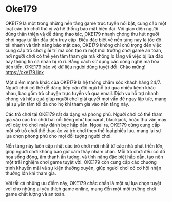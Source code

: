 # Oke179
OKE179 là một trong những nền tảng game trực tuyến nổi bật, cung cấp một loạt các trò chơi thú vị và hệ thống bảo mật hiện đại. Với giao diện người dùng thân thiện và dễ dàng thao tác, OKE179 nhanh chóng thu hút người chơi ngay từ lần đầu tiên truy cập. Điều đặc biệt về nền tảng này là tốc độ tải nhanh và tính năng bảo mật cao, 
OKE179 không chỉ chú trọng đến việc cung cấp trò chơi giải trí mà còn tạo ra một môi trường chơi game an toàn, nơi người chơi có thể yên tâm tham gia mà không lo lắng về việc bị lừa đảo hay thông tin cá nhân bị rò rỉ. Bằng cách sử dụng các công nghệ mã hóa tiên tiến, OKE179 bảo vệ dữ liệu người dùng tuyệt đối. Chào mừng! https://oke179.link

Một điểm mạnh khác của OKE179 là hệ thống chăm sóc khách hàng 24/7. Người chơi có thể dễ dàng tiếp cận đội ngũ hỗ trợ qua nhiều kênh khác nhau, bao gồm trò chuyện trực tuyến và qua email. Dịch vụ hỗ trợ nhanh chóng và hiệu quả giúp người chơi giải quyết mọi vấn đề ngay lập tức, mang lại sự yên tâm tối đa cho họ khi tham gia vào nền tảng này.

Các trò chơi tại OKE179 rất đa dạng và phong phú. Người chơi có thể tham gia vào các trò chơi bài nổi tiếng như baccarat, blackjack, hoặc thử vận may với các trò chơi máy đánh bạc hấp dẫn. Ngoài ra, OKE179 cũng cung cấp một số trò chơi thể thao ảo và trò chơi theo thể loại phiêu lưu, mang lại sự lựa chọn phong phú cho mọi đối tượng người chơi.

Nền tảng này luôn cập nhật các trò chơi mới nhất từ các nhà phát triển lớn, giúp người chơi không bao giờ cảm thấy nhàm chán. Mỗi trò chơi đều có đồ họa sống động, âm thanh ấn tượng, và tính năng đặc biệt hấp dẫn, tạo nên một trải nghiệm chơi game tuyệt vời. OKE179 còn cung cấp các chương trình khuyến mãi và sự kiện thường xuyên, giúp người chơi có cơ hội nhận thưởng lớn khi tham gia.

Với tất cả những ưu điểm này, OKE179 chắc chắn là một sự lựa chọn tuyệt vời cho những ai yêu thích game online, mang đến một môi trường chơi game chất lượng và an toàn.
